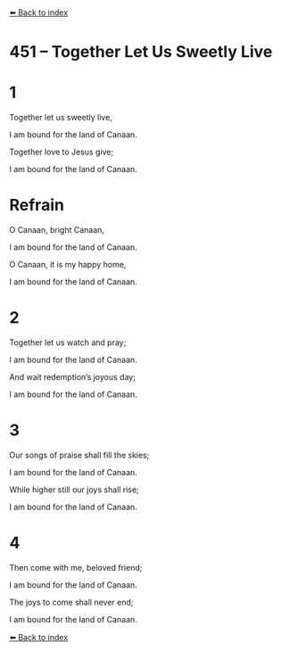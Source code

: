 [⬅️ Back to index](../README.md)

# 451 – Together Let Us Sweetly Live





# 1

Together let us sweetly live,

I am bound for the land of Canaan.

Together love to Jesus give;

I am bound for the land of Canaan.



# Refrain

O Canaan, bright Canaan,

I am bound for the land of Canaan.

O Canaan, it is my happy home,

I am bound for the land of Canaan.



# 2

Together let us watch and pray;

I am bound for the land of Canaan.

And wait redemption’s joyous day;

I am bound for the land of Canaan.



# 3

Our songs of praise shall fill the skies;

I am bound for the land of Canaan.

While higher still our joys shall rise;

I am bound for the land of Canaan.



# 4

Then come with me, beloved friend;

I am bound for the land of Canaan.

The joys to come shall never end;

I am bound for the land of Canaan.

[⬅️ Back to index](../README.md)
